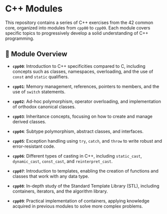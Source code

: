 # C++ Modules

This repository contains a series of C++ exercises from the 42 common core, organized into modules from `cpp00` to `cpp09`. Each module covers specific topics to progressively develop a solid understanding of C++ programming.

## 📌 Module Overview

- **`cpp00`**: Introduction to C++ specificities compared to C, including concepts such as classes, namespaces, overloading, and the use of `const` and `static` qualifiers.

- **`cpp01`**: Memory management, references, pointers to members, and the use of `switch` statements.

- **`cpp02`**: Ad-hoc polymorphism, operator overloading, and implementation of orthodox canonical classes.

- **`cpp03`**: Inheritance concepts, focusing on how to create and manage derived classes.

- **`cpp04`**: Subtype polymorphism, abstract classes, and interfaces.

- **`cpp05`**: Exception handling using `try`, `catch`, and `throw` to write robust and error-resistant code.

- **`cpp06`**: Different types of casting in C++, including `static_cast`, `dynamic_cast`, `const_cast`, and `reinterpret_cast`.

- **`cpp07`**: Introduction to templates, enabling the creation of functions and classes that work with any data type.

- **`cpp08`**: In-depth study of the Standard Template Library (STL), including containers, iterators, and the algorithm library.

- **`cpp09`**: Practical implementation of containers, applying knowledge acquired in previous modules to solve more complex problems.

